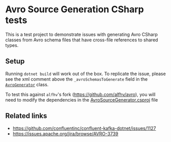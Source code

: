 # Avro Source Generation CSharp tests

This is a test project to demonstrate issues with generating Avro CSharp classes from Avro schema files that have
cross-file references to shared types.

## Setup

Running `dotnet build` will work out of the box. To replicate the issue, please see the xml comment above
the `_avroSchemasToGenerate` field in the [`AvroGenerator`](AvroSourceGenerator/AvroGenerator.cs) class.

To test this against `alfhv`'s fork (https://github.com/alfhv/avro), you will need to modify the dependencies in
the [AvroSourceGenerator.csproj](AvroSourceGenerator/AvroSourceGenerator.csproj) file

## Related links

* https://github.com/confluentinc/confluent-kafka-dotnet/issues/1127
* https://issues.apache.org/jira/browse/AVRO-3739
